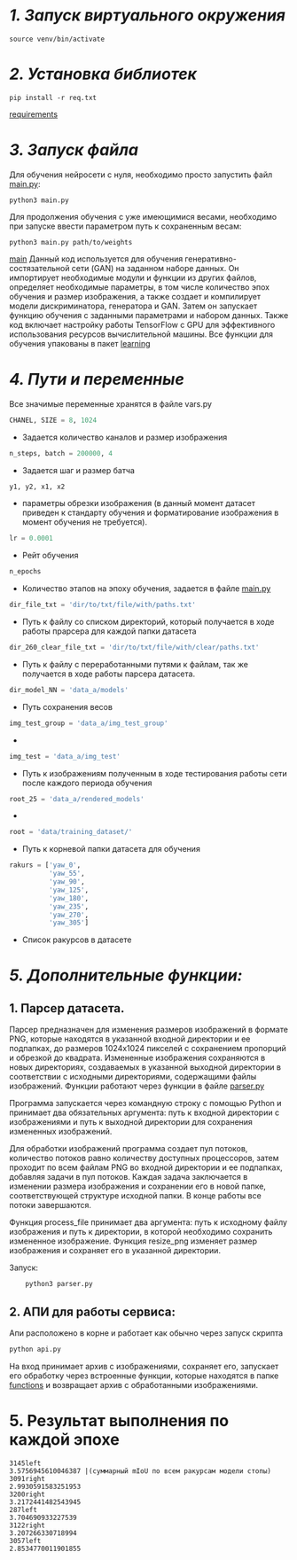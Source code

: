 # *1. Запуск виртуального окружения*
```
source venv/bin/activate
```
# *2. Установка библиотек*
```
pip install -r req.txt
```
[requirements](./req.txt)
# *3. Запуск файла*
Для обучения нейросети с нуля, необходимо просто запустить файл [main.py](./main.py):
```
python3 main.py
```
Для продолжения обучения с уже имеющимися весами, необходимо при запуске ввести параметром путь к сохраненным весам:
```
python3 main.py path/to/weights
```
[main](./main.py)
Данный код используется для обучения генеративно-состязательной сети (GAN) на заданном наборе данных. Он импортирует необходимые модули и функции из других файлов, определяет необходимые параметры, в том числе количество эпох обучения и размер изображения, а также создает и компилирует модели дискриминатора, генератора и GAN. Затем он запускает функцию обучения с заданными параметрами и набором данных.
Также код включает настройку работы TensorFlow с GPU для эффективного использования ресурсов вычислительной машины.
Все функции для обучения упакованы в пакет [learning](./learning)

# *4. Пути и переменные*

Все значимые переменные хранятся в файле vars.py


```python
CHANEL, SIZE = 8, 1024
```
- Задается количество каналов и размер изображения
```python
n_steps, batch = 200000, 4
```
- Задается шаг и размер батча
```python
y1, y2, x1, x2
```
- параметры обрезки изображения (в данный момент датасет приведен к стандарту обучения и форматирование изображения в момент обучения не требуется).
```python
lr = 0.0001
```
- Рейт обучения
```python
n_epochs
```
- Количество этапов на эпоху обучения, задается в файле [main.py](./main.py)
```python
dir_file_txt = 'dir/to/txt/file/with/paths.txt'
```
- Путь к файлу со списком директорий, который получается в ходе работы прарсера для каждой папки датасета

```python
dir_260_clear_file_txt = 'dir/to/txt/file/with/clear/paths.txt'
```
- Путь к файлу с переработанными путями к файлам, так же получается в ходе работы парсера датасета.

```python
dir_model_NN = 'data_a/models'
```
- Путь сохранения весов
```python
img_test_group = 'data_a/img_test_group'
```
- 
```python
img_test = 'data_a/img_test'
```
- Путь к изображениям полученным в ходе тестирования работы сети после каждого периода обучения
```python
root_25 = 'data_a/rendered_models'
```
-
```python
root = 'data/training_dataset/'
```
- Путь к корневой папки датасета для обучения

```python
rakurs = ['yaw_0',
          'yaw_55',
          'yaw_90',
          'yaw_125',
          'yaw_180',
          'yaw_235',
          'yaw_270',
          'yaw_305']
```
- Список ракурсов в датасете
# *5. Дополнительные функции:*

## 1. Парсер датасета.
Парсер предназначен для изменения размеров изображений в формате PNG, которые находятся в указанной входной директории и ее подпапках, до размеров 1024х1024 пикселей с сохранением пропорций и обрезкой до квадрата. Измененные изображения сохраняются в новых директориях, создаваемых в указанной выходной директории в соответствии с исходными директориями, содержащими файлы изображений. Функции работают через функции в файле [parser.py](./parser.py)

Программа запускается через командную строку с помощью Python и принимает два обязательных аргумента: путь к входной директории с изображениями и путь к выходной директории для сохранения измененных изображений.

Для обработки изображений программа создает пул потоков, количество потоков равно количеству доступных процессоров, затем проходит по всем файлам PNG во входной директории и ее подпапках, добавляя задачи в пул потоков. Каждая задача заключается в изменении размера изображения и сохранении его в новой папке, соответствующей структуре исходной папки. В конце работы все потоки завершаются.

Функция process_file принимает два аргумента: путь к исходному файлу изображения и путь к директории, в которой необходимо сохранить измененное изображение. Функция resize_png изменяет размер изображения и сохраняет его в указанной директории.

Запуск:
```python
    python3 parser.py
```
## 2. АПИ для работы сервиса:
Апи расположено в корне и работает как обычно через запуск скрипта 
```python
python api.py
```
На вход принимает архив с изображениями, сохраняет его, запускает его обработку через встроенные функции, которые находятся в папке [functions](./functions) и возвращает архив с обработанными изображениями.

# 5. Результат выполнения по каждой эпохе
```
3145left
3.5756945610046387 |(суммарный mIoU по всем ракурсам модели стопы)
3091right
2.9930591583251953
3200right
3.2172441482543945
287left
3.704690933227539
3122right
3.207266330718994
3057left
2.8534770011901855
```
